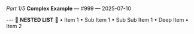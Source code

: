 *Part 1/5*
**Complex Example** — \#999 — 2025\-07\-10

\-\-\-
📰 **NESTED LIST** 📰
• Item 1
  • Sub Item 1
    • Sub Sub Item 1
      • Deep Item
• Item 2
